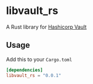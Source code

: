 # libvault_rs

A Rust library for [Hashicorp Vault](https://www.vaultproject.io/)

## Usage

Add this to your `Cargo.toml`

```toml
[dependencies]
libvault_rs = "0.0.1"
```